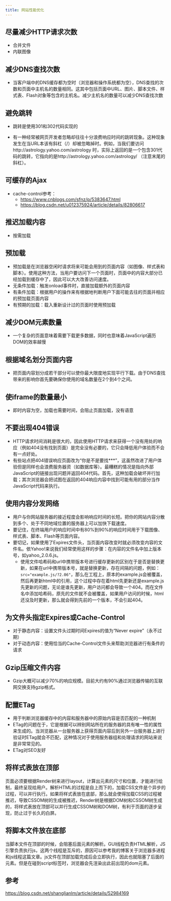 ```yaml
---
title: 网站性能优化
---
```


## 尽量减少HTTP请求次数

- 合并文件
- 内联图像



## 减少DNS查找次数

- 当客户端中的DNS缓存都为空时（浏览器和操作系统都为空），DNS查找的次数和页面中主机名的数量相同。这其中包括页面中URL、图片、脚本文件、样式表、Flash对象等包含的主机名。减少主机名的数量可以减少DNS查找次数



## 避免跳转

- 跳转是使用301和302代码实现的

- 有一种经常被网页开发者忽略却往往十分浪费响应时间的跳转现象。这种现象发生在当URL本该有斜杠（/）却被忽略掉时。例如，当我们要访问http://astrology.yahoo.com/astrology 时，实际上返回的是一个包含301代码的跳转，它指向的是http://astrology.yahoo.com/astrology/  （注意末尾的斜杠）。



## 可缓存的Ajax

- cache-control参考：
  - https://www.cnblogs.com/sfnz/p/5383647.html
  - https://blog.csdn.net/u012375924/article/details/82806617



## 推迟加载内容

- 按需加载



## 预加载

- 预加载是在浏览器空闲时请求将来可能会用到的页面内容（如图像、样式表和脚本）。使用这种方法，当用户要访问下一个页面时，页面中的内容大部分已经加载到缓存中了，因此可以大大改善访问速度。
- 无条件加载：触发onload事件时，直接加载额外的页面内容
- 有条件加载：根据用户的操作来有根据地判断用户下面可能去往的页面并相应的预加载页面内容
- 有预期的加载：载入重新设计过的页面时使用预加载



## 减少DOM元素数量

- 一个复杂的页面意味着需要下载更多数据，同时也意味着JavaScript遍历DOM的效率越慢



## 根据域名划分页面内容

- 把页面内容划分成若干部分可以使你最大限度地实现平行下载。由于DNS查找带来的影响你首先要确保你使用的域名数量在2个到4个之间。



## 使iframe的数量最小

- 即时内容为空，加载也需要时间，会阻止页面加载，没有语意 



## 不要出现404错误

- HTTP请求时间消耗是很大的，因此使用HTTP请求来获得一个没有用处的响应（例如404没有找到页面）是完全没有必要的，它只会降低用户体验而不会有一点好处。
- 有些站点把404错误响应页面改为“你是不是要找***”，这虽然改进了用户体验但是同样也会浪费服务器资（如数据库等）。最糟糕的情况是指向外部JavaScript的链接出现问题并返回404代码。首先，这种加载会破坏并行加载；其次浏览器会把试图在返回的404响应内容中找到可能有用的部分当作JavaScript代码来执行。



## 使用内容分发网络

- 用户与你网站服务器的接近程度会影响响应时间的长短。把你的网站内容分散到多个、处于不同地域位置的服务器上可以加快下载速度。
- 要记住，在终端用户的响应时间中有80%到90%的响应时间用于下载图像、样式表、脚本、Flash等页面内容。
- 要切记，如果使用了Expires文件头，当页面内容改变时就必须改变内容的文件名。依Yahoo!来说我们经常使用这样的步骤：在内容的文件名中加上版本号，如yahoo_2.0.6.js。 
  - 使用文件哈希码和url中携带版本号进行缓存更新的区别在于是否是替换更新，如果在url中携带版本号，就是替换更新，存在间隔的问题，例如：`src="example.js/?2.06"`，那么在工程上，原本的example.js会被覆盖，然后再更新html中的引用，这个过程中存在着html先更新还是example.js先更新的问题，无论是谁先更新，用户访问都会导致一个404。而在文件名中添加哈希码，原先的文件就不会被覆盖，如果用户访问的时候，html还没及时更新，那么就会得到先前的一个版本，不会引起404。



## 为文件头指定Expires或Cache-Control

- 对于静态内容：设置文件头过期时间Expires的值为“Never expire”（永不过期）
- 对于动态内容：使用恰当的Cache-Control文件头来帮助浏览器进行有条件的请求 



## Gzip压缩文件内容

- Gzip大概可以减少70%的响应规模。目前大约有90%通过浏览器传输的互联网交换支持gzip格式。



## 配置ETag

- 用于判断浏览器缓存中的内容和服务器中的原始内容是否匹配的一种机制
- ETag的问题在于，它是根据可以辨别网站所在的服务器的具有唯一性的属性来生成的。当浏览器从一台服务器上获得页面内容后到另外一台服务器上进行验证时ETag就会不匹配，这种情况对于使用服务器组和处理请求的网站来说是非常常见的。
- ETag对SEO友好



## 将样式表放在顶部

页面必须要根据Render树来进行layout，计算出元素的尺寸和位置，才能进行绘制，最终呈现给用户。解析HTML的过程是自上而下的，加载CSS文件是个异步的过程，可以并行执行。如果将样式表放在底部，那么就会使得加载CSS的过程被推迟，导致CSSOM树的生成被推迟，Render树是根据DOM树和CSSOM树生成的，将样式表放在顶部可以并行生成CSSOM树和DOM树，有利于页面的逐步呈现，防止过于长久的白屏。



## 将脚本文件放在底部

当脚本文件在顶部的时候，会阻塞后面元素的解析。GUI线程负责HTML解析，JS引擎负责执行js，这两个线程是互斥的，原因可以参考我的博客关于浏览器多进程和js线程这篇文章。js文件在顶部加载完成后会立即执行，因此也就阻塞了后面的元素。但是在碰到script标签时，浏览器会先渲染出此前出现的dom元素。



## 参考

https://blog.csdn.net/shanglianlm/article/details/52984169